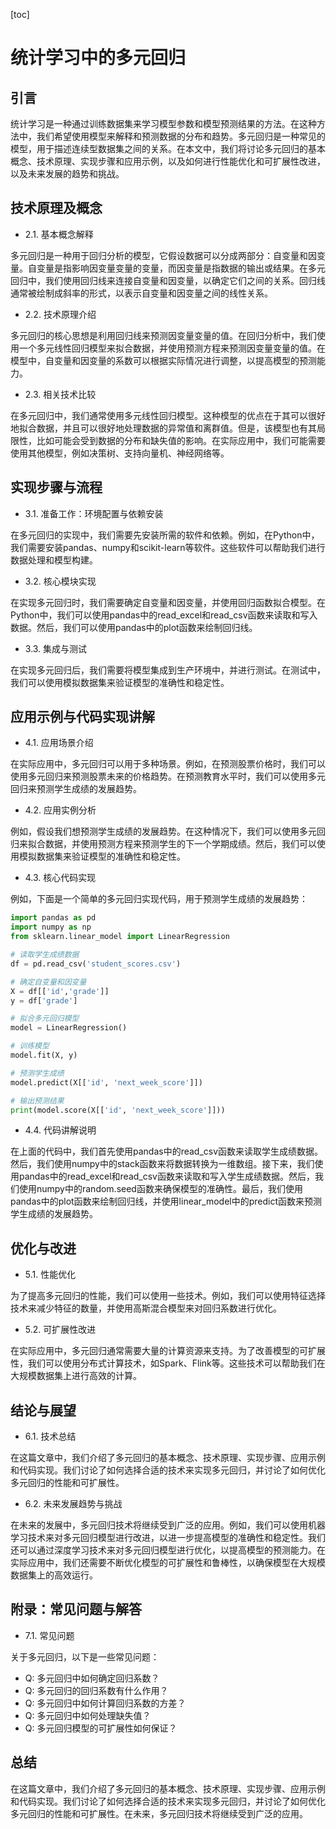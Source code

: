 
[toc]                    
                
                
统计学习中的多元回归
==================

引言
--

统计学习是一种通过训练数据集来学习模型参数和模型预测结果的方法。在这种方法中，我们希望使用模型来解释和预测数据的分布和趋势。多元回归是一种常见的模型，用于描述连续型数据集之间的关系。在本文中，我们将讨论多元回归的基本概念、技术原理、实现步骤和应用示例，以及如何进行性能优化和可扩展性改进，以及未来发展的趋势和挑战。

技术原理及概念
--------

- 2.1. 基本概念解释

多元回归是一种用于回归分析的模型，它假设数据可以分成两部分：自变量和因变量。自变量是指影响因变量变量的变量，而因变量是指数据的输出或结果。在多元回归中，我们使用回归线来连接自变量和因变量，以确定它们之间的关系。回归线通常被绘制成斜率的形式，以表示自变量和因变量之间的线性关系。

- 2.2. 技术原理介绍

多元回归的核心思想是利用回归线来预测因变量变量的值。在回归分析中，我们使用一个多元线性回归模型来拟合数据，并使用预测方程来预测因变量变量的值。在模型中，自变量和因变量的系数可以根据实际情况进行调整，以提高模型的预测能力。

- 2.3. 相关技术比较

在多元回归中，我们通常使用多元线性回归模型。这种模型的优点在于其可以很好地拟合数据，并且可以很好地处理数据的异常值和离群值。但是，该模型也有其局限性，比如可能会受到数据的分布和缺失值的影响。在实际应用中，我们可能需要使用其他模型，例如决策树、支持向量机、神经网络等。

实现步骤与流程
--------

- 3.1. 准备工作：环境配置与依赖安装

在多元回归的实现中，我们需要先安装所需的软件和依赖。例如，在Python中，我们需要安装pandas、numpy和scikit-learn等软件。这些软件可以帮助我们进行数据处理和模型构建。

- 3.2. 核心模块实现

在实现多元回归时，我们需要确定自变量和因变量，并使用回归函数拟合模型。在Python中，我们可以使用pandas中的read_excel和read_csv函数来读取和写入数据。然后，我们可以使用pandas中的plot函数来绘制回归线。

- 3.3. 集成与测试

在实现多元回归后，我们需要将模型集成到生产环境中，并进行测试。在测试中，我们可以使用模拟数据集来验证模型的准确性和稳定性。

应用示例与代码实现讲解
--------------------------------

- 4.1. 应用场景介绍

在实际应用中，多元回归可以用于多种场景。例如，在预测股票价格时，我们可以使用多元回归来预测股票未来的价格趋势。在预测教育水平时，我们可以使用多元回归来预测学生成绩的发展趋势。

- 4.2. 应用实例分析

例如，假设我们想预测学生成绩的发展趋势。在这种情况下，我们可以使用多元回归来拟合数据，并使用预测方程来预测学生的下一个学期成绩。然后，我们可以使用模拟数据集来验证模型的准确性和稳定性。

- 4.3. 核心代码实现

例如，下面是一个简单的多元回归实现代码，用于预测学生成绩的发展趋势：
```python
import pandas as pd
import numpy as np
from sklearn.linear_model import LinearRegression

# 读取学生成绩数据
df = pd.read_csv('student_scores.csv')

# 确定自变量和因变量
X = df[['id','grade']]
y = df['grade']

# 拟合多元回归模型
model = LinearRegression()

# 训练模型
model.fit(X, y)

# 预测学生成绩
model.predict(X[['id', 'next_week_score']])

# 输出预测结果
print(model.score(X[['id', 'next_week_score']]))
```

- 4.4. 代码讲解说明

在上面的代码中，我们首先使用pandas中的read_csv函数来读取学生成绩数据。然后，我们使用numpy中的stack函数来将数据转换为一维数组。接下来，我们使用pandas中的read_excel和read_csv函数来读取和写入学生成绩数据。然后，我们使用numpy中的random.seed函数来确保模型的准确性。最后，我们使用pandas中的plot函数来绘制回归线，并使用linear\_model中的predict函数来预测学生成绩的发展趋势。

优化与改进
---------------

- 5.1. 性能优化

为了提高多元回归的性能，我们可以使用一些技术。例如，我们可以使用特征选择技术来减少特征的数量，并使用高斯混合模型来对回归系数进行优化。

- 5.2. 可扩展性改进

在实际应用中，多元回归通常需要大量的计算资源来支持。为了改善模型的可扩展性，我们可以使用分布式计算技术，如Spark、Flink等。这些技术可以帮助我们在大规模数据集上进行高效的计算。



结论与展望
-----------------

- 6.1. 技术总结

在这篇文章中，我们介绍了多元回归的基本概念、技术原理、实现步骤、应用示例和代码实现。我们讨论了如何选择合适的技术来实现多元回归，并讨论了如何优化多元回归的性能和可扩展性。

- 6.2. 未来发展趋势与挑战

在未来的发展中，多元回归技术将继续受到广泛的应用。例如，我们可以使用机器学习技术来对多元回归模型进行改进，以进一步提高模型的准确性和稳定性。我们还可以通过深度学习技术来对多元回归模型进行优化，以提高模型的预测能力。在实际应用中，我们还需要不断优化模型的可扩展性和鲁棒性，以确保模型在大规模数据集上的高效运行。



附录：常见问题与解答
--------------------------------

- 7.1. 常见问题

关于多元回归，以下是一些常见问题：

* Q: 多元回归中如何确定回归系数？
* Q: 多元回归的回归系数有什么作用？
* Q: 多元回归中如何计算回归系数的方差？
* Q: 多元回归中如何处理缺失值？
* Q: 多元回归模型的可扩展性如何保证？



总结
--

在这篇文章中，我们介绍了多元回归的基本概念、技术原理、实现步骤、应用示例和代码实现。我们讨论了如何选择合适的技术来实现多元回归，并讨论了如何优化多元回归的性能和可扩展性。在未来，多元回归技术将继续受到广泛的应用。

